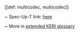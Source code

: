 [[def: multicodec, multicodec]]

~ Spec-Up-T link: <a href='https://weboftrust.github.io/WOT-terms/docs/glossary/multicodec'>here</a>

~ More in <a href="https://weboftrust.github.io/WOT-terms/docs/glossary/multicodec">extended KERI glossary</a>

